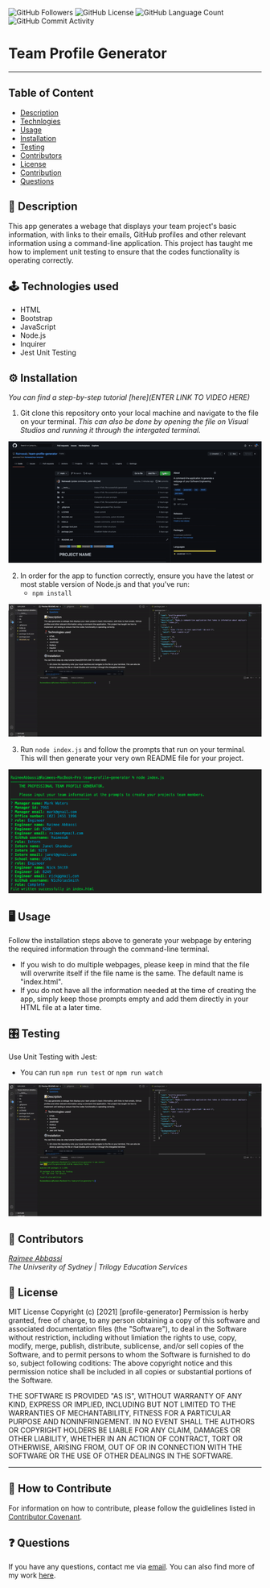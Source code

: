 <img alt="GitHub Followers" src="https://img.shields.io/github/followers/Raimeeab"> <img alt="GitHub License" src="https://img.shields.io/apm/l/vim-mode">  <img alt="GitHub Language Count" src="https://img.shields.io/github/languages/count/Raimeeab/profile-generator">  <img alt="GitHub Commit Activity" src="https://img.shields.io/github/commit-activity/w/Raimeeab/profile-generator">

# Team Profile Generator
---
## Table of Content 

* [Description](#description)
* [Technlogies](#technologies)
* [Usage](#usage)
* [Installation](#installation)
* [Testing](#testing)
* [Contributors](#contributors)
* [License](#license)
* [Contribution](#contribution)
* [Questions](#questions)

<a name="description"></a>
## 📝 Description
This app generates a webage that displays your team project's basic information, with links to their emails, GitHub profiles and other relevant information using a command-line application. This project has taught me how to implement unit testing to ensure that the codes functionality is operating correctly. 

<a name="technologies"></a>
## 🕹 Technologies used 

- HTML
- Bootstrap
- JavaScript
- Node.js
- Inquirer
- Jest Unit Testing

<a name="installation"></a>
## ⚙️ Installation 
*You can find a step-by-step tutorial [here](ENTER LINK TO VIDEO HERE)*

1. Git clone this repository onto your local machine and navigate to the file on your terminal. *This can also be done by opening the file on Visual Studios and running it through the intergated terminal.*

![git-clone](./dist/demos/git-clone.gif)

2. In order for the app to function correctly, ensure you have the latest or most stable version of Node.js and that you've run:
    - `npm install`

![install](./dist/demos/install.gif)

3. Run `node index.js` and follow the prompts that run on your terminal. This will then generate your very own README file for your project. 

![user-prompts](./dist/demos/userprompts.jpg)

<a name="usage"></a>
## 🖥 Usage 
Follow the installation steps above to generate your webpage by entering the required information through the command-line terminal. 
- If you wish to do multiple webpages, please keep in mind that the file will overwrite itself if the file name is the same. The default name is "index.html".
- If you do not have all the information needed at the time of creating the app, simply keep those prompts empty and add them directly in your HTML file at a later time. 

<a name="testing"></a>
## 🎛 Testing
Use Unit Testing with Jest: 
- You can run `npm run test` or `npm run watch` 

![testing](./dist/demos/testing.gif)

<!-- ENTER GIF TO SHOW TESTING -->

<a name="contributors"></a>
## 👥 Contributors

*[Raimee Abbassi](https://github.com/Raimeeab)* <br>
*The Univserity of Sydney | Trilogy Education Services* <br>

<a name="license"></a>
## 🔖 License

MIT License
Copyright (c) [2021] [profile-generator]
Permission is herby granted, free of charge, to any person obtaining a copy of this software and associated documentation files (the "Software"), to deal in the Software without restriction, including without limiation the rights to use, copy, modify, merge, publish, distribute, sublicense, and/or sell copies of the Software, and to permit persons to whom the Software is furnished to do so, subject following coditions: 
The above copyright notice and this permission notice shall be included in all copies or substantial portions of the Software. 

THE SOFTWARE IS PROVIDED "AS IS", WITHOUT WARRANTY OF ANY KIND, EXPRESS OR IMPLIED, INCLUDING BUT NOT LIMITED TO THE WARRANTIES OF MECHANTABILITY, FITNESS FOR A PARTICULAR PURPOSE AND NONINFRINGEMENT. IN NO EVENT SHALL THE AUTHORS OR COPYRIGHT HOLDERS BE LIABLE FOR ANY CLAIM, DAMAGES OR OTHER LIABILITY, WHETHER IN AN ACTION OF CONTRACT, TORT OR OTHERWISE, ARISING FROM, OUT OF OR IN CONNECTION WITH THE SOFTWARE OR THE USE OF OTHER DEALINGS IN THE SOFTWARE.  

---
<a name="contribution"></a>
## 🤝 How to Contribute

For information on how to contribute, please follow the guidlelines listed in [Contributor Covenant](https://www.contributor-covenant.org/).

<a name="questions"></a>
## ❓ Questions
If you have any questions, contact me via [email](raimee.abbassi@gmail.com). You can also find more of my work [here](https://github.com/Raimeeab).

